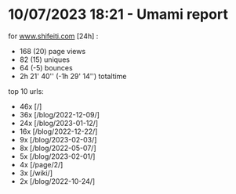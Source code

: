 # 10/07/2023 18:21 - Umami report
for www.shifeiti.com [24h] :

 - 168 (20) page views
 - 82 (15) uniques
 - 64 (-5) bounces
 - 2h 21' 40'' (-1h 29' 14'') totaltime


top 10 urls:
 - 46x [/]
 - 36x [/blog/2022-12-09/]
 - 24x [/blog/2023-01-12/]
 - 16x [/blog/2022-12-22/]
 - 9x [/blog/2023-02-03/]
 - 8x [/blog/2022-05-07/]
 - 5x [/blog/2023-02-01/]
 - 4x [/page/2/]
 - 3x [/wiki/]
 - 2x [/blog/2022-10-24/]


